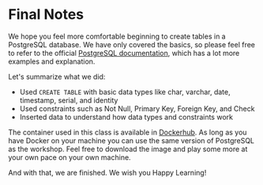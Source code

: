 # Final Notes

We hope you feel more comfortable beginning to create tables in a PostgreSQL database. We have only covered the basics, so please feel free to refer to the official [PostgreSQL documentation](https://www.postgresql.org/docs/current/sql-createtable.html), which has a lot more examples and explanation. 

Let's summarize what we did:

- Used `CREATE TABLE` with basic data types like char, varchar, date, timestamp, serial, and identity
- Used constraints such as Not Null, Primary Key, Foreign Key, and Check
- Inserted data to understand how data types and constraints work

The container used in this class is available in [Dockerhub](https://hub.docker.com/r/thesteve0/postgres-appdev). As long as you have Docker on your machine you can use the same version of PostgreSQL as the workshop. Feel free to download the image and play some more at your own pace on your own machine.

And with that, we are finished. We wish you Happy Learning!


